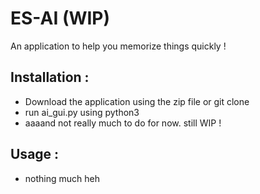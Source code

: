 # ES-AI (WIP)

An application to help you memorize things quickly !

## Installation : 

- Download the application using the zip file or git clone
- run ai_gui.py using python3
- aaaand not really much to do for now. still WIP !

## Usage :

- nothing much heh